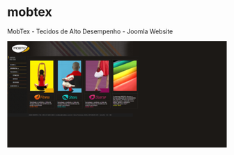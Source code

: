 # mobtex
MobTex - Tecidos de Alto Desempenho - Joomla Website

![screenshot](/screenshots/Mobtex%20-%20Tecidos.png "Mobtex - Tecidos de Alto Desempenho")
